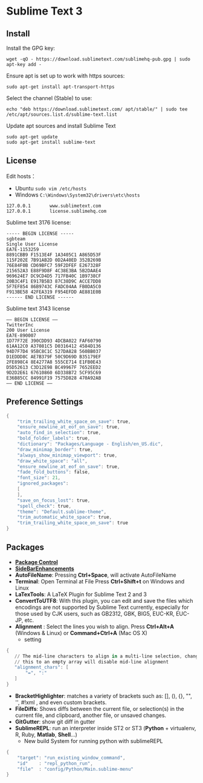 # Sublime Text 3 
## Install
Install the GPG key:
```
wget -qO - https://download.sublimetext.com/sublimehq-pub.gpg | sudo apt-key add -
```
Ensure apt is set up to work with https sources:
```
sudo apt-get install apt-transport-https
```
Select the channel (Stable) to use:
```
echo "deb https://download.sublimetext.com/ apt/stable/" | sudo tee /etc/apt/sources.list.d/sublime-text.list
```
Update apt sources and install Sublime Text
```
sudo apt-get update
sudo apt-get install sublime-text
```
## License
Edit hosts：
- Ubuntu `sudo vim /etc/hosts`
- Windows `C:\Windows\System32\drivers\etc\hosts`
```
127.0.0.1       www.sublimetext.com
127.0.0.1       license.sublimehq.com
```
Sublime text 3176 license:
```
----- BEGIN LICENSE -----
sgbteam
Single User License
EA7E-1153259
8891CBB9 F1513E4F 1A3405C1 A865D53F
115F202E 7B91AB2D 0D2A40ED 352B269B
76E84F0B CD69BFC7 59F2DFEF E267328F
215652A3 E88F9D8F 4C38E3BA 5B2DAAE4
969624E7 DC9CD4D5 717FB40C 1B9738CF
20B3C4F1 E917B5B3 87C38D9C ACCE7DD8
5F7EF854 86B9743C FADC04AA FB0DA5C0
F913BE58 42FEA319 F954EFDD AE881E0B
------ END LICENSE ------
```
Sublime text 3143 license
```
—– BEGIN LICENSE —–
TwitterInc
200 User License
EA7E-890007
1D77F72E 390CDD93 4DCBA022 FAF60790
61AA12C0 A37081C5 D0316412 4584D136
94D7F7D4 95BC8C1C 527DA828 560BB037
D1EDDD8C AE7B379F 50C9D69D B35179EF
2FE898C4 8E4277A8 555CE714 E1FB0E43
D5D52613 C3D12E98 BC49967F 7652EED2
9D2D2E61 67610860 6D338B72 5CF95C69
E36B85CC 84991F19 7575D828 470A92AB
—— END LICENSE ——
```

## Preference Settings
``` powershell
{
    "trim_trailing_white_space_on_save": true,
	"ensure_newline_at_eof_on_save": true,
    "auto_find_in_selection": true,
    "bold_folder_labels": true,
    "dictionary": "Packages/Language - English/en_US.dic",
    "draw_minimap_border": true,
    "always_show_minimap_viewport": true,
    "draw_white_space": "all",
    "ensure_newline_at_eof_on_save": true,
    "fade_fold_buttons": false,
    "font_size": 21,
    "ignored_packages":
    [
    ],
    "save_on_focus_lost": true,
    "spell_check": true,
    "theme": "Default.sublime-theme",
    "trim_automatic_white_space": true,
    "trim_trailing_white_space_on_save": true
}
```
## Packages
- [**Package Control**](https://packagecontrol.io/packages/Package%20Control)
- [**SideBarEnhancements**](https://packagecontrol.io/packages/SideBarEnhancements)
- **AutoFileName**:  Pressing **Ctrl+Space**, will activate AutoFileName
- **Terminal**: Open Terminal at File Press **Ctrl+Shift+t** on Windows and Linux
- **LaTexTools**: A LaTeX Plugin for Sublime Text 2 and 3
- **ConvertToUTF8**: With this plugin, you can edit and save the files which encodings are not supported by Sublime Text currently, especially for those used by CJK users, such as GB2312, GBK, BIG5, EUC-KR, EUC-JP, etc.
- **Alignment** :  Select the lines you wish to align. Press **Ctrl+Alt+A** (Windows & Linux) or **Command+Ctrl+A** (Mac OS X)
	- setting 
``` powershell
{
   // The mid-line characters to align in a multi-line selection, changing
   // this to an empty array will disable mid-line alignment
   "alignment_chars": [
       "=", ":"
   ]
}
```
- **BracketHighlighter**: matches a variety of brackets such as: [], (), {}, "", '', #!xml <tag></tag>, and even custom brackets.
- **File​Diffs**: Shows diffs between the current file, or selection(s) in the current file, and clipboard, another file, or unsaved changes. 
- **Git​Gutter**: show git diff in gutter
- **SublimeREPL**:  run an interpreter inside ST2 or ST3 (**Python** + virtualenv, R, Ruby, **Matlab**, **Shell**...)
	- New build System for running python with sublimeREPL
``` powershell
{
	"target": "run_existing_window_command",
	"id"    : "repl_python_run",
	"file"  : "config/Python/Main.sublime-menu"
}
```
